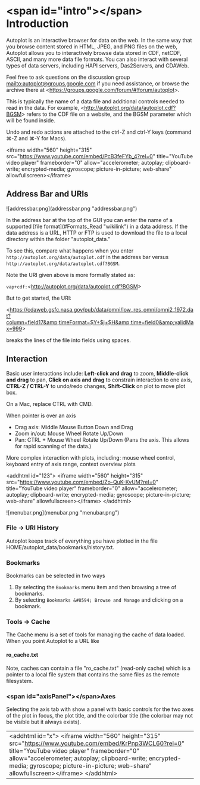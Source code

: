 # &lt;span id=&quot;intro&quot;&gt;&lt;/span&gt; Introduction

Autoplot is an interactive browser for data on the web. In the same way
that you browse content stored in HTML, JPEG, and PNG files on the web,
Autoplot allows you to interactively browse data stored in CDF, netCDF,
ASCII, and many more data file formats. You can also interact with
several types of data servers, including HAPI servers, Das2Servers, and
CDAWeb.

Feel free to ask questions on the discussion group
[mailto:autoplot@groups.google.com](mailto:autoplot@groups.google.com)
if you need assistance, or browse the archive there at
&lt;https://groups.google.com/forum/#!forum/autoplot&gt;.

This is typically the name of a data file and
additional controls needed to read in the data. For example,
&lt;http://autoplot.org/data/autoplot.cdf?BGSM&gt; refers to the CDF file on a
website, and the BGSM parameter which will be found inside. 

Undo and redo actions are attached to the ctrl-Z and ctrl-Y keys
(command &#8984;-Z and &#8984;-Y for Macs).

&lt;iframe width=&quot;560&quot; height=&quot;315&quot; src=&quot;https://www.youtube.com/embed/PcB3feFYb_4?rel=0&quot; title=&quot;YouTube video player&quot; frameborder=&quot;0&quot; allow=&quot;accelerometer; autoplay; clipboard-write; encrypted-media; gyroscope; picture-in-picture; web-share&quot; allowfullscreen&gt;&lt;/iframe&gt;

## Address Bar and URIs

![addressbar.png](addressbar.png &quot;addressbar.png&quot;)

  
In the address bar at the top of the GUI you can enter the name of a
supported [file format](#Formats_Read &quot;wikilink&quot;) in a data address. If
the data address is a URL, HTTP or FTP is used to download the file to a
local directory within the folder &quot;autoplot\_data.&quot; 

To see this, compare what happens when you
enter `http://autoplot.org/data/autoplot.cdf` in the address bar versus
`http://autoplot.org/data/autoplot.cdf?BGSM`.

Note the URI given above is more formally stated as:

`vap+cdf:`&lt;http://autoplot.org/data/autoplot.cdf?BGSM&gt;

But to get started, the URI:

&lt;https://cdaweb.gsfc.nasa.gov/pub/data/omni/low_res_omni/omni2_1972.dat?column=field17&amp;timeFormat=$Y+$j+$H&amp;time=field0&amp;validMax=999&gt;

breaks the lines of the file into fields using spaces.

## Interaction

Basic user interactions include: **Left-click and drag** to zoom,
**Middle-click and drag** to pan, **Click on axis and drag** to
constrain interaction to one axis, **CTRL-Z / CTRL-Y** to undo/redo
changes, **Shift-Click** on plot to move plot box.

On a Mac, replace CTRL with CMD.

When pointer is over an axis

  - Drag axis: Middle Mouse Button Down and Drag
  - Zoom in/out: Mouse Wheel Rotate Up/Down
  - Pan: CTRL + Mouse Wheel Rotate Up/Down (Pans the axis. This allows
    for rapid scanning of the data.)

More complex interaction with plots, including: mouse wheel control,
keyboard entry of axis range, context overview plots

&lt;addhtml id=&quot;123&quot;&gt;
&lt;iframe width=&quot;560&quot; height=&quot;315&quot; src=&quot;https://www.youtube.com/embed/Zo-QuK-KvUM?rel=0&quot; title=&quot;YouTube video player&quot; frameborder=&quot;0&quot; allow=&quot;accelerometer; autoplay; clipboard-write; encrypted-media; gyroscope; picture-in-picture; web-share&quot; allowfullscreen&gt;&lt;/iframe&gt;
&lt;/addhtml&gt;

![menubar.png](menubar.png &quot;menubar.png&quot;)  

### File &#8594; URI History

Autoplot keeps track of everything you have plotted in the file
HOME/autoplot\_data/bookmarks/history.txt. 

### Bookmarks

Bookmarks can be selected in two ways

1.  By selecting the `Bookmarks` menu item and then browsing a tree of
    bookmarks.
2.  By selecting `Bookmarks &#8594; Browse and Manage` and clicking on a
    bookmark.

### Tools &#8594; Cache

The Cache menu is a set of tools for managing the cache of data loaded.
When you point Autoplot to a URL like

#### ro\_cache.txt

Note, caches can contain a file &quot;ro\_cache.txt&quot; (read-only cache) which
is a pointer to a local file system that contains the same files as the
remote filesystem. 

### &lt;span id=&quot;axisPanel&quot;&gt;&lt;/span&gt;Axes

Selecting the axis tab with show a panel with basic controls for the two
axes of the plot in focus, the plot title, and the colorbar title (the
colorbar may not be visible but it always exists).

|                                                                                                                                                                                                                                                                                                       |
| ----------------------------------------------------------------------------------------------------------------------------------------------------------------------------------------------------------------------------------------------------------------------------------------------------- |
| &lt;addhtml id=&quot;x&quot;&gt; &lt;iframe width=&quot;560&quot; height=&quot;315&quot; src=&quot;https://www.youtube.com/embed/KrPnp3WCL60?rel=0&quot; title=&quot;YouTube video player&quot; frameborder=&quot;0&quot; allow=&quot;accelerometer; autoplay; clipboard-write; encrypted-media; gyroscope; picture-in-picture; web-share&quot; allowfullscreen&gt;&lt;/iframe&gt; &lt;/addhtml&gt; |



